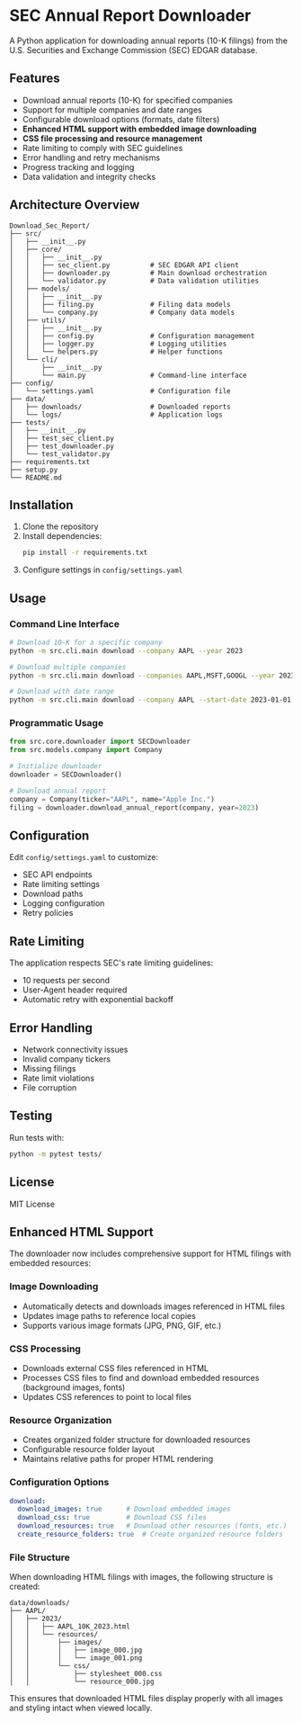 # SEC Annual Report Downloader

A Python application for downloading annual reports (10-K filings) from the U.S. Securities and Exchange Commission (SEC) EDGAR database.

## Features

- Download annual reports (10-K) for specified companies
- Support for multiple companies and date ranges
- Configurable download options (formats, date filters)
- **Enhanced HTML support with embedded image downloading**
- **CSS file processing and resource management**
- Rate limiting to comply with SEC guidelines
- Error handling and retry mechanisms
- Progress tracking and logging
- Data validation and integrity checks

## Architecture Overview

```
Download_Sec_Report/
├── src/
│   ├── __init__.py
│   ├── core/
│   │   ├── __init__.py
│   │   ├── sec_client.py          # SEC EDGAR API client
│   │   ├── downloader.py          # Main download orchestration
│   │   └── validator.py           # Data validation utilities
│   ├── models/
│   │   ├── __init__.py
│   │   ├── filing.py              # Filing data models
│   │   └── company.py             # Company data models
│   ├── utils/
│   │   ├── __init__.py
│   │   ├── config.py              # Configuration management
│   │   ├── logger.py              # Logging utilities
│   │   └── helpers.py             # Helper functions
│   └── cli/
│       ├── __init__.py
│       └── main.py                # Command-line interface
├── config/
│   └── settings.yaml              # Configuration file
├── data/
│   ├── downloads/                 # Downloaded reports
│   └── logs/                      # Application logs
├── tests/
│   ├── __init__.py
│   ├── test_sec_client.py
│   ├── test_downloader.py
│   └── test_validator.py
├── requirements.txt
├── setup.py
└── README.md
```

## Installation

1. Clone the repository
2. Install dependencies:
   ```bash
   pip install -r requirements.txt
   ```
3. Configure settings in `config/settings.yaml`

## Usage

### Command Line Interface

```bash
# Download 10-K for a specific company
python -m src.cli.main download --company AAPL --year 2023

# Download multiple companies
python -m src.cli.main download --companies AAPL,MSFT,GOOGL --year 2023

# Download with date range
python -m src.cli.main download --company AAPL --start-date 2023-01-01 --end-date 2023-12-31
```

### Programmatic Usage

```python
from src.core.downloader import SECDownloader
from src.models.company import Company

# Initialize downloader
downloader = SECDownloader()

# Download annual report
company = Company(ticker="AAPL", name="Apple Inc.")
filing = downloader.download_annual_report(company, year=2023)
```

## Configuration

Edit `config/settings.yaml` to customize:

- SEC API endpoints
- Rate limiting settings
- Download paths
- Logging configuration
- Retry policies

## Rate Limiting

The application respects SEC's rate limiting guidelines:
- 10 requests per second
- User-Agent header required
- Automatic retry with exponential backoff

## Error Handling

- Network connectivity issues
- Invalid company tickers
- Missing filings
- Rate limit violations
- File corruption

## Testing

Run tests with:
```bash
python -m pytest tests/
```

## License

MIT License

## Enhanced HTML Support

The downloader now includes comprehensive support for HTML filings with embedded resources:

### Image Downloading
- Automatically detects and downloads images referenced in HTML files
- Updates image paths to reference local copies
- Supports various image formats (JPG, PNG, GIF, etc.)

### CSS Processing
- Downloads external CSS files referenced in HTML
- Processes CSS files to find and download embedded resources (background images, fonts)
- Updates CSS references to point to local files

### Resource Organization
- Creates organized folder structure for downloaded resources
- Configurable resource folder layout
- Maintains relative paths for proper HTML rendering

### Configuration Options
```yaml
download:
  download_images: true      # Download embedded images
  download_css: true         # Download CSS files
  download_resources: true   # Download other resources (fonts, etc.)
  create_resource_folders: true  # Create organized resource folders
```

### File Structure
When downloading HTML filings with images, the following structure is created:
```
data/downloads/
├── AAPL/
│   ├── 2023/
│   │   ├── AAPL_10K_2023.html
│   │   └── resources/
│   │       ├── images/
│   │       │   ├── image_000.jpg
│   │       │   └── image_001.png
│   │       └── css/
│   │           ├── stylesheet_000.css
│   │           └── resource_000.jpg
```

This ensures that downloaded HTML files display properly with all images and styling intact when viewed locally.
